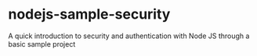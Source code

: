 # nodejs-sample-security
A quick introduction to security and authentication with Node JS through a basic sample project
